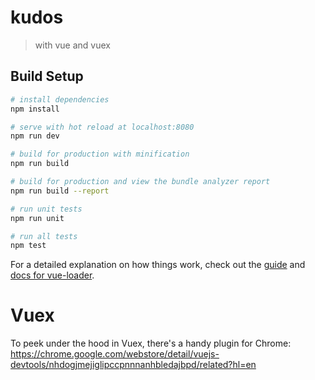 # kudos

> with vue and vuex

## Build Setup

``` bash
# install dependencies
npm install

# serve with hot reload at localhost:8080
npm run dev

# build for production with minification
npm run build

# build for production and view the bundle analyzer report
npm run build --report

# run unit tests
npm run unit

# run all tests
npm test
```

For a detailed explanation on how things work, check out the [guide](http://vuejs-templates.github.io/webpack/) and [docs for vue-loader](http://vuejs.github.io/vue-loader).

# Vuex
To peek under the hood in Vuex, there's a handy plugin for Chrome: https://chrome.google.com/webstore/detail/vuejs-devtools/nhdogjmejiglipccpnnnanhbledajbpd/related?hl=en

